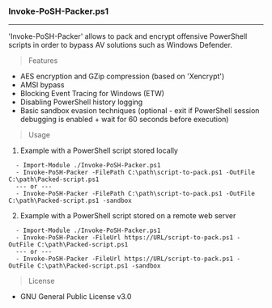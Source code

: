 ### Invoke-PoSH-Packer.ps1
--------------------------------------
'Invoke-PoSH-Packer' allows to pack and encrypt offensive PowerShell scripts in order to bypass AV solutions such as Windows Defender.

> Features
  - AES encryption and GZip compression (based on 'Xencrypt')
  - AMSI bypass
  - Blocking Event Tracing for Windows (ETW)
  - Disabling PowerShell history logging
  - Basic sandbox evasion techniques (optional - exit if PowerShell session debugging is enabled + wait for 60 seconds before execution)
  
> Usage
1. Example with a PowerShell script stored locally
```
  - Import-Module ./Invoke-PoSH-Packer.ps1
  - Invoke-PoSH-Packer -FilePath C:\path\script-to-pack.ps1 -OutFile C:\path\Packed-script.ps1 
  --- or ---
  - Invoke-PoSH-Packer -FilePath C:\path\script-to-pack.ps1 -OutFile C:\path\Packed-script.ps1 -sandbox
``` 
2. Example with a PowerShell script stored on a remote web server
```
  - Import-Module ./Invoke-PoSH-Packer.ps1
  - Invoke-PoSH-Packer -FileUrl https://URL/script-to-pack.ps1 -OutFile C:\path\Packed-script.ps1  
  --- or ---
  - Invoke-PoSH-Packer -FileUrl https://URL/script-to-pack.ps1 -OutFile C:\path\Packed-script.ps1 -sandbox
```

> License
  - GNU General Public License v3.0
